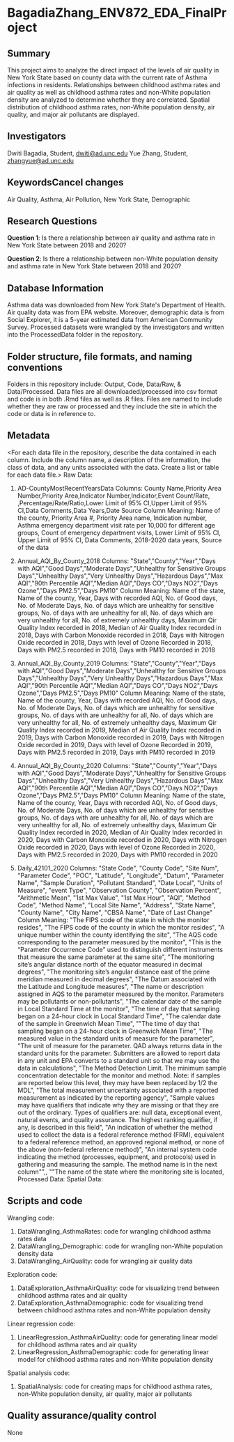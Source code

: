# BagadiaZhang_ENV872_EDA_FinalProject

## Summary

This project aims to analyze the direct impact of the levels of air quality in New York State based on county data with the current rate of Asthma infections in residents. Relationships between childhood asthma rates and air quality as well as childhood asthma rates and non-White population density are analyzed to determine whether they are correlated. Spatial distribution of childhood asthma rates, non-White population density, air quality, and major air pollutants are displayed.

## Investigators

Dwiti Bagadia, Student, dwiti@ad.unc.edu
Yue Zhang, Student, zhangyue@ad.unc.edu

## KeywordsCancel changes

Air Quality, Asthma, Air Pollution, New York State, Demographic

## Research Questions 

**Question 1**: Is there a relationship between air quality and asthma rate in New York State between 2018 and 2020?

**Question 2**: Is there a relationship between non-White population density and asthma rate in New York State between 2018 and 2020?

## Database Information

Asthma data was downloaded from New York State's Department of Health. Air quality data was from EPA website. Moreover, demographic data is from Social Explorer, it is a 5-year estimated data from American Community Survey. Processed datasets were wrangled by the investigators and written into the ProcessedData folder in the repository.

## Folder structure, file formats, and naming conventions 

Folders in this repository include: Output, Code, Data/Raw, & Data/Processed. Data files are all downloaded/processed into csv format and code is in both .Rmd files as well as .R files. Files are named to include whether they are raw or processed and they include the site in which the code or data is in reference to.

## Metadata

<For each data file in the repository, describe the data contained in each column. Include the column name, a description of the information, the class of data, and any units associated with the data. Create a list or table for each data file.> 
Raw Data: 

1. AD-CountyMostRecentYearsData 
Columns: County Name,Priority Area Number,Priority Area,Indicator Number,Indicator,Event Count/Rate, ,Percentage/Rate/Ratio,Lower Limit of 95% CI,Upper Limit of 95% CI,Data Comments,Data Years,Date Source
Column Meaning: Name of the county, Priority Area #, Priority Area name, Indication number, Asthma emergency department visit rate per 10,000 for different age groups, Count of emergency department visits, Lower Limit of 95% CI, Upper Limit of 95% CI, Data Comments, 2018-2020 data years, Source of the data

2. Annual_AQI_By_County_2018 
Columns: "State","County","Year","Days with AQI","Good Days","Moderate Days","Unhealthy for Sensitive Groups Days","Unhealthy Days","Very Unhealthy Days","Hazardous Days","Max AQI","90th Percentile AQI","Median AQI","Days CO","Days NO2","Days Ozone","Days PM2.5","Days PM10"
Column Meaning: Name of the state, Name of the county, Year, Days with recorded AQI, No. of Good days, No. of Moderate Days, No. of days which are unhealthy for sensitive groups, No. of days with are unhealthy for all, No. of days which are very unhealthy for all, No. of extremely unhealthy days, Maximum Qir Quality Index recorded in 2018, Median of Air Quality Index recorded in 2018, Days with Carbon Monoxide recorded in 2018, Days with Nitrogen Oxide recorded in 2018, Days with level of Ozone Recorded in 2018, Days with PM2.5 recorded in 2018, Days with PM10 recorded in 2018

3. Annual_AQI_By_County_2019
Columns: "State","County","Year","Days with AQI","Good Days","Moderate Days","Unhealthy for Sensitive Groups Days","Unhealthy Days","Very Unhealthy Days","Hazardous Days","Max AQI","90th Percentile AQI","Median AQI","Days CO","Days NO2","Days Ozone","Days PM2.5","Days PM10"
Column Meaning: Name of the state, Name of the county, Year, Days with recorded AQI, No. of Good days, No. of Moderate Days, No. of days which are unhealthy for sensitive groups, No. of days with are unhealthy for all, No. of days which are very unhealthy for all, No. of extremely unhealthy days, Maximum Qir Quality Index recorded in 2019, Median of Air Quality Index recorded in 2019, Days with Carbon Monoxide recorded in 2019, Days with Nitrogen Oxide recorded in 2019, Days with level of Ozone Recorded in 2019, Days with PM2.5 recorded in 2019, Days with PM10 recorded in 2019 

4. Annual_AQI_By_County_2020
Columns: "State","County","Year","Days with AQI","Good Days","Moderate Days","Unhealthy for Sensitive Groups Days","Unhealthy Days","Very Unhealthy Days","Hazardous Days","Max AQI","90th Percentile AQI","Median AQI","Days CO","Days NO2","Days Ozone","Days PM2.5","Days PM10"
Column Meaning: Name of the state, Name of the county, Year, Days with recorded AQI, No. of Good days, No. of Moderate Days, No. of days which are unhealthy for sensitive groups, No. of days with are unhealthy for all, No. of days which are very unhealthy for all, No. of extremely unhealthy days, Maximum Qir Quality Index recorded in 2020, Median of Air Quality Index recorded in 2020, Days with Carbon Monoxide recorded in 2020, Days with Nitrogen Oxide recorded in 2020, Days with level of Ozone Recorded in 2020, Days with PM2.5 recorded in 2020, Days with PM10 recorded in 2020

5. Daily_42101_2020
Columns: "State Code", "County Code", "Site Num", "Parameter Code", "POC", "Latitude", "Longitude", "Datum", "Parameter Name", "Sample Duration", "Pollutant Standard", "Date Local", "Units of Measure", "event Type", "Observation County", "Observation Percent", "Arithmetic Mean", "1st Max Value", "1st Max Hour", "AQI", "Method Code", "Method Name", "Local Site Name", "Address", "State Name", "County Name", "City Name", "CBSA Name", "Date of Last Change"
Column Meaning: "The FIPS code of the state in which the monitor resides", "The FIPS code of the county in which the monitor resides", "A unique number within the county identifying the site", "The AQS code corresponding to the parameter measured by the monitor", "This is the “Parameter Occurrence Code” used to distinguish different instruments that measure the same parameter at the same site", "The monitoring site’s angular distance north of the equator measured in decimal degrees", "The monitoring site’s angular distance east of the prime meridian measured in decimal degrees", "The Datum associated with the Latitude and Longitude measures", "The name or description assigned in AQS to the parameter measured by the monitor. Parameters may be pollutants or non-pollutants", "The calendar date of the sample in Local Standard Time at the monitor", "The time of day that sampling began on a 24-hour clock in Local Standard Time", "The calendar date of the sample in Greenwich Mean Time", ""The time of day that sampling began on a 24-hour clock in Greenwich Mean Time", "The measured value in the standard units of measure for the parameter", "The unit of measure for the parameter. QAD always returns data in the standard units for the parameter. Submitters are allowed to report data in any unit and EPA converts to a standard unit so that we may use the data in calculations", "The Method Detection Limit. The minimum sample concentration detectable for the monitor and method. Note: if samples are reported below this level, they may have been replaced by 1/2 the MDL", "The total measurement uncertainty associated with a reported measurement as indicated by the reporting agency", "Sample values may have qualifiers that indicate why they are missing or that they are out of the ordinary. Types of qualifiers are: null data, exceptional event, natural events, and quality assurance. The highest ranking qualifier, if any, is described in this field", "An indication of whether the method used to collect the data is a federal reference method (FRM), equivalent to a federal reference method, an approved regional method, or none of the above (non-federal reference method)", "An internal system code indicating the method (processes, equipment, and protocols) used in gathering and measuring the sample. The method name is in the next column"",, ""The name of the state where the monitoring site is located, 
Processed Data:
Spatial Data: 


## Scripts and code

Wrangling code: 
1. DataWrangling_AsthmaRates: code for wrangling childhood asthma rates data
2. DataWrangling_Demographic: code for wrangling non-White population density data
3. DataWrangling_AirQuality: code for wrangling air quality data

Exploration code:
1. DataExploration_AsthmaAirQuality: code for visualizing trend between childhood asthma rates and air quality
2. DataExploration_AsthmaDemographic: code for visualizing trend between childhood asthma rates and 
non-White population density

Linear regression code:
1. LinearRegression_AsthmaAirQuality: code for generating linear model for childhood asthma rates and air quality
2. LinearRegression_AsthmaDemographic: code for generating linear model for childhood asthma rates and non-White population density

Spatial analysis code:
1. SpatialAnalysis: code for creating maps for childhood asthma rates, non-White population density, air quality, major air pollutants


## Quality assurance/quality control

None
